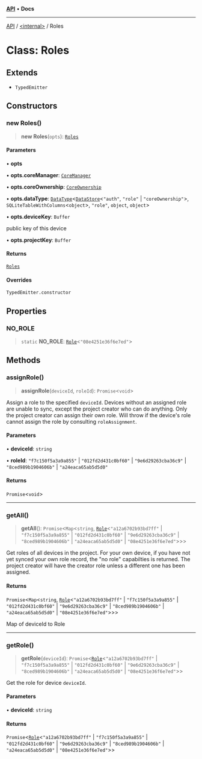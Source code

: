 [**API**](../../README.md) • **Docs**

***

[API](../../README.md) / [\<internal\>](../README.md) / Roles

# Class: Roles

## Extends

- `TypedEmitter`

## Constructors

### new Roles()

> **new Roles**(`opts`): [`Roles`](Roles.md)

#### Parameters

• **opts**

• **opts.coreManager**: [`CoreManager`](CoreManager.md)

• **opts.coreOwnership**: [`CoreOwnership`](CoreOwnership.md)

• **opts.dataType**: [`DataType`](DataType.md)\<[`DataStore`](DataStore.md)\<`"auth"`, `"role"` \| `"coreOwnership"`\>, `SQLiteTableWithColumns`\<`object`\>, `"role"`, `object`, `object`\>

• **opts.deviceKey**: `Buffer`

public key of this device

• **opts.projectKey**: `Buffer`

#### Returns

[`Roles`](Roles.md)

#### Overrides

`TypedEmitter.constructor`

## Properties

### NO\_ROLE

> `static` **NO\_ROLE**: [`Role`](../interfaces/Role.md)\<`"08e4251e36f6e7ed"`\>

## Methods

### assignRole()

> **assignRole**(`deviceId`, `roleId`): `Promise`\<`void`\>

Assign a role to the specified `deviceId`. Devices without an assigned role
are unable to sync, except the project creator who can do anything. Only
the project creator can assign their own role. Will throw if the device's
role cannot assign the role by consulting `roleAssignment`.

#### Parameters

• **deviceId**: `string`

• **roleId**: `"f7c150f5a3a9a855"` \| `"012fd2d431c0bf60"` \| `"9e6d29263cba36c9"` \| `"8ced989b1904606b"` \| `"a24eaca65ab5d5d0"`

#### Returns

`Promise`\<`void`\>

***

### getAll()

> **getAll**(): `Promise`\<`Map`\<`string`, [`Role`](../interfaces/Role.md)\<`"a12a6702b93bd7ff"` \| `"f7c150f5a3a9a855"` \| `"012fd2d431c0bf60"` \| `"9e6d29263cba36c9"` \| `"8ced989b1904606b"` \| `"a24eaca65ab5d5d0"` \| `"08e4251e36f6e7ed"`\>\>\>

Get roles of all devices in the project. For your own device, if you have
not yet synced your own role record, the "no role" capabilties is
returned. The project creator will have the creator role unless a
different one has been assigned.

#### Returns

`Promise`\<`Map`\<`string`, [`Role`](../interfaces/Role.md)\<`"a12a6702b93bd7ff"` \| `"f7c150f5a3a9a855"` \| `"012fd2d431c0bf60"` \| `"9e6d29263cba36c9"` \| `"8ced989b1904606b"` \| `"a24eaca65ab5d5d0"` \| `"08e4251e36f6e7ed"`\>\>\>

Map of deviceId to Role

***

### getRole()

> **getRole**(`deviceId`): `Promise`\<[`Role`](../interfaces/Role.md)\<`"a12a6702b93bd7ff"` \| `"f7c150f5a3a9a855"` \| `"012fd2d431c0bf60"` \| `"9e6d29263cba36c9"` \| `"8ced989b1904606b"` \| `"a24eaca65ab5d5d0"` \| `"08e4251e36f6e7ed"`\>\>

Get the role for device `deviceId`.

#### Parameters

• **deviceId**: `string`

#### Returns

`Promise`\<[`Role`](../interfaces/Role.md)\<`"a12a6702b93bd7ff"` \| `"f7c150f5a3a9a855"` \| `"012fd2d431c0bf60"` \| `"9e6d29263cba36c9"` \| `"8ced989b1904606b"` \| `"a24eaca65ab5d5d0"` \| `"08e4251e36f6e7ed"`\>\>
